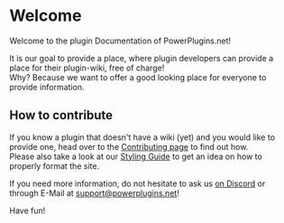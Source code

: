 # Welcome
Welcome to the plugin Documentation of PowerPlugins.net!

It is our goal to provide a place, where plugin developers can provide a place for their plugin-wiki, free of charge!  
Why? Because we want to offer a good looking place for everyone to provide information.

## How to contribute
If you know a plugin that doesn't have a wiki (yet) and you would like to provide one, head over to the [Contributing page](contributing) to find out how.  
Please also take a look at our [Styling Guide](contributing/styling-guide) to get an idea on how to properly format the site.

If you need more information, do not hesitate to ask us [on Discord](https://discord.gg/psPECvY) or through E-Mail at support@powerplugins.net!

Have fun!
